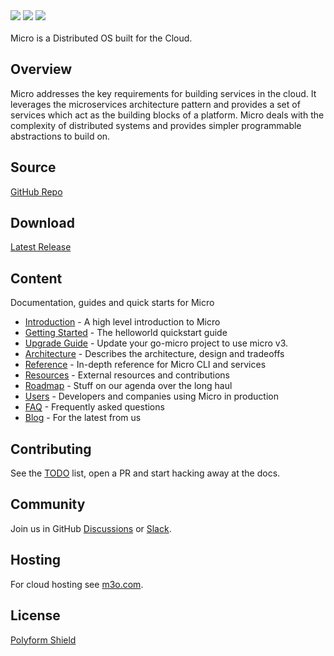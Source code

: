 <div>
  <a href="https://twitter.com/microhq"><img src="https://img.shields.io/github/last-commit/micro/micro" /></a>
  <a href="https://github.com/micro/micro/network/members"><img src="https://img.shields.io/github/forks/micro/micro?style=social" /></a>
  <a href="https://github.com/micro/micro/stargazers"><img src="https://img.shields.io/github/stars/micro/micro?style=social" /></a>
</div>
<br>
Micro is a Distributed OS built for the Cloud.

## Overview

Micro addresses the key requirements for building services in the cloud. It leverages the microservices
architecture pattern and provides a set of services which act as the building blocks of a platform. Micro deals
with the complexity of distributed systems and provides simpler programmable abstractions to build on. 

## Source

[GitHub Repo](https://github.com/micro/micro)

## Download

[Latest Release](https://github.com/micro/micro/releases/latest)

## Content

Documentation, guides and quick starts for Micro

- [Introduction](introduction) - A high level introduction to Micro
- [Getting Started](getting-started) - The helloworld quickstart guide
- [Upgrade Guide](upgrade-guide) - Update your go-micro project to use micro v3.
- [Architecture](architecture) - Describes the architecture, design and tradeoffs
- [Reference](reference) - In-depth reference for Micro CLI and services
- [Resources](resources) - External resources and contributions
- [Roadmap](roadmap) - Stuff on our agenda over the long haul
- [Users](users) - Developers and companies using Micro in production
- [FAQ](faq) - Frequently asked questions
- [Blog](blog) - For the latest from us

## Contributing

See the [TODO](/todo) list, open a PR and start hacking away at the docs.

## Community

Join us in GitHub [Discussions](https://github.com/micro/micro/discussions) or [Slack](https://slack.m3o.com).

## Hosting

For cloud hosting see [m3o.com](https://m3o.com).

## License

[Polyform Shield](https://polyformproject.org/licenses/shield/1.0.0/)

